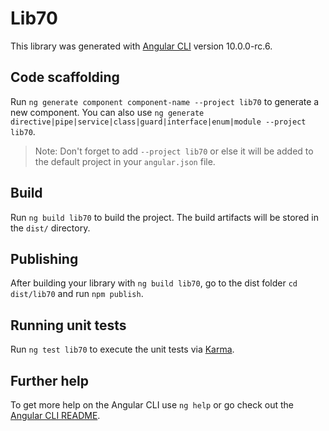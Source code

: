 # Lib70

This library was generated with [Angular CLI](https://github.com/angular/angular-cli) version 10.0.0-rc.6.

## Code scaffolding

Run `ng generate component component-name --project lib70` to generate a new component. You can also use `ng generate directive|pipe|service|class|guard|interface|enum|module --project lib70`.
> Note: Don't forget to add `--project lib70` or else it will be added to the default project in your `angular.json` file. 

## Build

Run `ng build lib70` to build the project. The build artifacts will be stored in the `dist/` directory.

## Publishing

After building your library with `ng build lib70`, go to the dist folder `cd dist/lib70` and run `npm publish`.

## Running unit tests

Run `ng test lib70` to execute the unit tests via [Karma](https://karma-runner.github.io).

## Further help

To get more help on the Angular CLI use `ng help` or go check out the [Angular CLI README](https://github.com/angular/angular-cli/blob/master/README.md).
